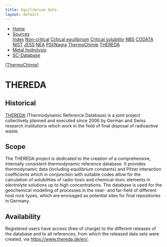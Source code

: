 ```yaml
---
title: Equilibrium data
layout: default
---
```

<ul>
  <li><a href="/">Home</a></li>
  <li class="dropdown">
    <a href="javascript:void(0)" class="dropbtn">Sources</a>
    <div class="dropdown-content">
      <a href="sources.html">Index</a>
      <a href="noncritical.html">Non-critical</a>
      <a href="critical-equilibrium.html">Critical equilibrium</a>
      <a href="critical-solubility.html">Critical solubility</a>
      <a href="NBS.html">NBS</a>
      <a href="CODATA.html">CODATA</a>
      <a href="NIST.html">NIST</a>
      <a href="JESS.html">JESS</a>
      <a href="NEA.html">NEA</a>
      <a href="PSI.html">PSI/Nagra</a>
      <a href="thermochimie.html">ThermoChimie</a>
      <a class="active" href="THEREDA.html">THEREDA</a>
    </div>
  </li>
  <li><a href="/cost-nectar.html">Metal hydrolysis</a></li>
  <li><a href="/sc-database.html">SC-Database</a></li>
</ul>

[[ThermoChimie](/thermochimie.html)]

# THEREDA

## Historical

<a  href="https://www.thereda.de/en/" target="_blank" rel="noopener">THEREDA</a> (Thermodynamic Reference Database) is a joint project collectively planned and executed since 2006 by German and Swiss research institutions which work in the field of final disposal of radioactive waste.

## Scope

The THEREDA project is dedicated to the creation of a comprehensive, internally consistent thermodynamic reference database. It provides thermodynamic data (including equilibrium constants) and Pitzer interaction coefficients which in conjunction with suitable codes allow for the calculation of solubilities of radio-toxic and chemical-toxic elements in electrolyte solutions up to high concentrations. The database is used for the geochemical modelling of processes in the near- and far-field of different host rock types, which are envisaged as potential sites for final repositories in Germany.

## Availability

Registered users have access (free of charge) to the different releases of the database and to all references, from which the released data sets were created, via <a  href="https://www.thereda.de/en/" target="_blank" rel="noopener">https://www.thereda.de/en/</a>.
